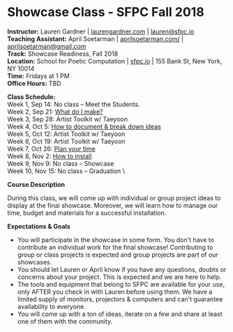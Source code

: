 # Showcase Class - SFPC Fall 2018

**Instructor:** Lauren Gardner | [laurengardner.com](http://laurengardner.com) | [lauren@sfpc.io](mailto:lauren@sfpc.io)\
**Teaching Assistant:** April Soetarman | [aprilsoetarman.com/](http://www.aprilsoetarman.com/) | [aprilsoetarman@gmail.com ](aprilsoetarman@gmail.com )\
**Track:** Showcase Readiness, Fall 2018\
**Location:** School for Poetic Computation | [sfpc.io](http://sfpc.io/) | 155 Bank St, New York, NY 10014 \
**Time:** Fridays at 1 PM\
**Office Hours:** TBD

**Class Schedule:** \
Week 1, Sep 14: No class – Meet the Students.  \
Week 2, Sep 21: [What do I make?](#week-2---what-do-i-make?) \
Week 3, Sep 28: Artist Toolkit w/ Taeyoon \
Week 4, Oct 5: [How to document & break down ideas](#week-4---intro-to-blackness-and-surveillance) \
Week 5, Oct 12: Artist Toolkit w/ Taeyoon \
Week 6, Oct 19: Artist Toolkit w/ Taeyoon \
Week 7, Oct 26: [Plan your time](#week-7---biometric-surveillance-of-blackness) \
Week 8, Nov 2: [How to install](#week-8---algorithmic-policing) \
Week 9, Nov 9: No class – Showcase \
Week 10, Nov 15: No class – Graduation \

**Course Description**

During this class, we will come up with individual or group project ideas to display at the final showcase. Moreover, we will learn how to manage our time, budget and materials for a successful installation. 

**Expectations & Goals**

  * You will participate in the showcase in some form. You don't have to contribute an individual work for the final showcase! Contributing to group or class projects is expected and group projects are part of our showcases. 
  * You should let Lauren or April know if you have any questions, doubts or concerns about your project. This is expected and we are here to help. 
  * The tools and equipment that belong to SFPC are available for your use, only AFTER you check in with Lauren before using them. We have a limited supply of monitors, projectors & computers and can't guarantee availability to everyone.
  * You will come up with a ton of ideas, iterate on a few and share at least one of them with the community.
